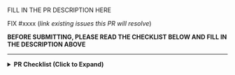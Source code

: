 FILL IN THE PR DESCRIPTION HERE

FIX #xxxx (*link existing issues this PR will resolve*)

**BEFORE SUBMITTING, PLEASE READ THE CHECKLIST BELOW AND FILL IN THE DESCRIPTION ABOVE**

---

<details>
<!-- inside this <details> section, markdown rendering does not work, so we use raw html here. -->
<summary><b> PR Checklist (Click to Expand) </b></summary>

<p>Thank you for your contribution to etalon! Before submitting the pull request, please ensure the PR meets the following criteria. This helps etalon maintain the code quality and improve the efficiency of the review process.</p>

<h3>PR Title and Classification</h3>
<p>Only specific types of PRs will be reviewed. The PR title is prefixed appropriately to indicate the type of change. Please use one of the following:</p>
<ul>
    <li><code>[Bugfix]</code> for bug fixes.</li>
    <li><code>[CI/Build]</code> for build or continuous integration improvements.</li>
    <li><code>[Doc]</code> for documentation fixes and improvements.</li>
    <li><code>[Model]</code> for adding a new model or improving an existing model. Model name should appear in the title.</li>
    <li><code>[Profiling]</code> For changes on the profiling module. </li>
    <li><code>[Core]</code> for changes in the core simulator logic </li>
    <li><code>[Misc]</code> for PRs that do not fit the above categories. Please use this sparingly.</li>
</ul>
<p><strong>Note:</strong> If the PR spans more than one category, please include all relevant prefixes.</p>

<h3>Code Quality</h3>

<p>The PR need to meet the following code quality standards:</p>

<ul>
    <li>Pass all linter checks. Please use <code>make format</code></a> to format your code.</li>
    <li>The code need to be well-documented to ensure future contributors can easily understand the code.</li>
    <li>Please add documentation to <code>docs/source/</code> if the PR modifies the user-facing behaviors of etalon. It helps user understand and utilize the new features or changes.</li>
</ul>

<h3>Notes for Large Changes</h3>
<p>Please keep the changes as concise as possible. For major architectural changes (>500 LOC), we would expect a GitHub issue (RFC) discussing the technical design and justification. Otherwise, we will tag it with <code>rfc-required</code> and might not go through the PR.</p>

<h3>Thank You</h3>

<p> Finally, thank you for taking the time to read these guidelines and for your interest in contributing to etalon. Your contributions make etalon a great tool for everyone! </p>


</details>
